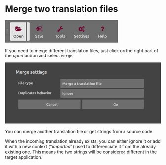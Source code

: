 # Merge two translation files

![open](img/open.png)

If you need to merge different translation files, just click on the right part of the *open* button and select `Merge`.

![merge](img/merge.png)

You can merge another translation file or get strings from a source code.

When the incoming translation already exists, you can either ignore it or add it with a new context ("*imported*") used to differenciate it from the already existing one. This means the two strings will be considered different in the target application.
